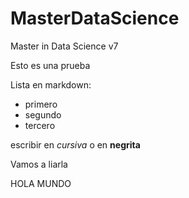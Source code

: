 # MasterDataScience
Master in Data Science v7

Esto es una prueba

Lista en markdown:
* primero
* segundo
* tercero

escribir en *cursiva* o en **negrita**

Vamos a liarla

HOLA MUNDO
